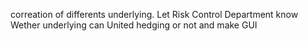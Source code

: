 correation of differents underlying. Let Risk Control Department know Wether underlying can United hedging or not
and make GUI
